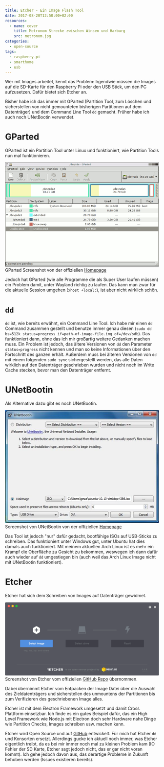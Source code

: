 ```yaml
---
title: Etcher - Ein Image Flash Tool
date: 2017-08-20T12:50:00+02:00
resources:
  - name: cover
    title: Metronom Strecke zwischen Winsen und Harburg
    src: metronom.jpg
categories:
  - open-source
tags:
  - raspberry-pi
  - smarthome
  - usb
---
```

Wer mit Images arbeitet, kennt das Problem: Irgendwie müssen die Images auf die SD-Karte für den Raspberry Pi oder den USB Stick, um den PC aufzusetzen.
Dafür bietet sich Etcher an.
<!--more-->

Bisher habe ich das immer mit GParted (Partition Tool, zum Löschen und sicherstellen von nicht gemounteten bisherigen Partitionen auf dem Datenträger) und dem Command Line Tool `dd` gemacht.
Früher habe ich auch noch UNetBootin verwendet.

# GParted

GParted ist ein Partition Tool unter Linux und funktioniert, wie Partition Tools nun mal funktionieren.

![GParted Screenshot](gparted.png)
GParted Screenshot von der offiziellen [Homepage](https://gparted.org)

Jedoch hat GParted (wie alle Programme die als Super User laufen müssen) ein Problem damit, unter Wayland richtig zu laufen.
Das kann man zwar für die aktuelle Session umgehen (`xhost +local:`), ist aber nicht wirklich schön.

# `dd`

`dd` ist, wie bereits erwähnt, ein Command Line Tool.
Ich habe mir einen `dd` Command zusammen gestellt und benutze immer genau diesen (`sudo dd bs=512k status=progress if=path-of-image-file.img of=/dev/sdb`).
Das funktioniert dann, ohne das ich mir großartig weitere Gedanken machen muss.
Ein Problem ist jedoch, das ältere Versionen von `dd` den Parameter `status=progress` nicht kennen und man so keine Informationen über den Fortschritt des ganzen erhält.
Außerdem muss bei älteren Versionen von `dd` mit einem folgenden `sudo sync` sichergestellt werden, das alle Daten wirklich auf den Datenträger geschrieben wurden und nicht noch im Write Cache stecken, bevor man den Datenträger entfernt.

# UNetBootin

Als Alternative dazu gibt es noch UNetBootin.

![UNetBootin Screenshot](unetbootin.jpg)
Screenshot von UNetBootin von der offiziellen [Homepage](https://unetbootin.github.io/)

Das Tool ist jedoch "nur" dafür gedacht, bootfähige ISOs auf USB-Sticks zu schreiben.
Das funktioniert unter Windows gut, unter Ubuntu hat dies damals auch funktioniert.
Mit meinem aktuellen Arch Linux ist es mehr ein Krampf die Oberfläche zu Gesicht zu bekommen, weswegen ich dann dafür auch wieder auf `dd` umgestiegen bin (auch weil das Arch Linux Image nicht mit UNetBootin funktioniert).

# Etcher

Etcher hat sich dem Schreiben von Images auf Datenträger gewidmet.

![Etcher Screenshot](etcher.png)
Screenshot von Etcher vom offiziellen [GitHub Repo](https://github.com/resin-io/etcher) übernommen.

Dabei übernimmt Etcher vom Entpacken der Image Datei über die Auswahl des Zieldatenträgers und sicherstellen des unmountens der Partitionen bis zum Verifizieren des geschriebenen Image alles.

Etcher ist mit dem Electron Framework umgesetzt und damit Cross Plattform einsetzbar.
Ich finde es ein gutes Beispiel dafür, das ein High Level Framework wie Node.js mit Electron doch sehr Hardware nahe Dinge wie Partition Checks, Images schreiben usw. machen kann.

Etcher wird Open Source und auf [GitHub](https://github.com/resin-io/etcher) entwickelt.
Für mich hat Etcher `dd` und Konsorten ersetzt.
Allerdings gucke ich aktuell noch immer, was Etcher eigentlich treibt, da es bei mir immer noch mal zu kleinen Problem kam (IO Fehler der SD Karte, Etcher sagt jedoch nicht, das er gar nicht voran kommt).
Ich gehe jedoch davon aus, das derartige Probleme in Zukunft behoben werden (Issues existieren bereits).
